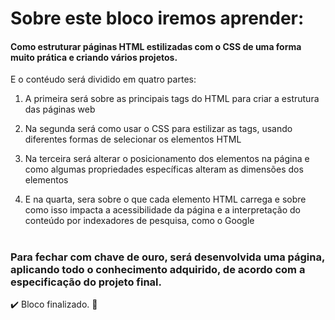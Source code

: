 # Sobre este bloco iremos aprender:

#### Como estruturar páginas HTML estilizadas com o CSS de uma forma muito prática e criando vários projetos.
E o contéudo será dividido em quatro partes:

1. A primeira será sobre as principais tags do HTML para criar a estrutura das páginas web

2. Na segunda será como usar o CSS para estilizar as tags, usando diferentes formas de selecionar os elementos HTML

3. Na terceira será alterar o posicionamento dos elementos na página e como algumas propriedades específicas alteram as dimensões dos elementos

4. E na quarta, sera sobre o que cada elemento HTML carrega e sobre como isso impacta a acessibilidade da página e a interpretação do conteúdo por indexadores de pesquisa, como o Google

#

### Para fechar com chave de ouro, será desenvolvida uma página, aplicando todo o conhecimento adquirido, de acordo com a especificação do projeto final.

:heavy_check_mark: Bloco finalizado. :rocket: 
